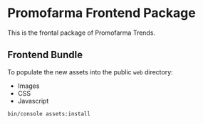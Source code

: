 Promofarma Frontend Package
===========================
This is the frontal package of Promofarma Trends.

## Frontend Bundle
To populate the new assets into the public `web` directory:
- Images
- CSS
- Javascript
```shell
bin/console assets:install
```
